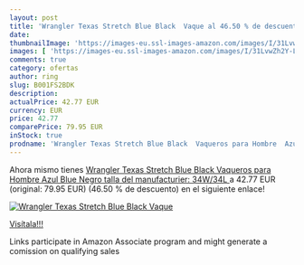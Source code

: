 ```yaml
---
layout: post
title: 'Wrangler Texas Stretch Blue Black  Vaque al 46.50 % de descuento'
date: 
thumbnailImage: 'https://images-eu.ssl-images-amazon.com/images/I/31LvwZh2Y-L._SL200_.jpg'
images: [ 'https://images-eu.ssl-images-amazon.com/images/I/31LvwZh2Y-L._SL200_.jpg' ]
comments: true
category: ofertas
author: ring
slug: B001FS2BDK
description:
actualPrice: 42.77 EUR
currency: EUR
price: 42.77
comparePrice: 79.95 EUR
inStock: true
prodname: 'Wrangler Texas Stretch Blue Black  Vaqueros para Hombre  Azul  Blue Negro   talla del manufacturier:  34W/34L '
---
```


Ahora mismo tienes [Wrangler Texas Stretch Blue Black  Vaqueros para Hombre  Azul  Blue Negro   talla del manufacturier:  34W/34L ](https://www.amazon.es/dp/B001FS2BDK/?tag=tolees-21) a 42.77 EUR (original: 79.95 EUR) (46.50 %  de descuento) en el siguiente enlace!

[![Wrangler Texas Stretch Blue Black  Vaque](https://images-eu.ssl-images-amazon.com/images/I/31LvwZh2Y-L._SL200_.jpg)](https://www.amazon.es/dp/B001FS2BDK/?tag=tolees-21)

[Visítala!!!](https://www.amazon.es/dp/B001FS2BDK/?tag=tolees-21)

Links participate in Amazon Associate program and might generate a comission on qualifying sales
